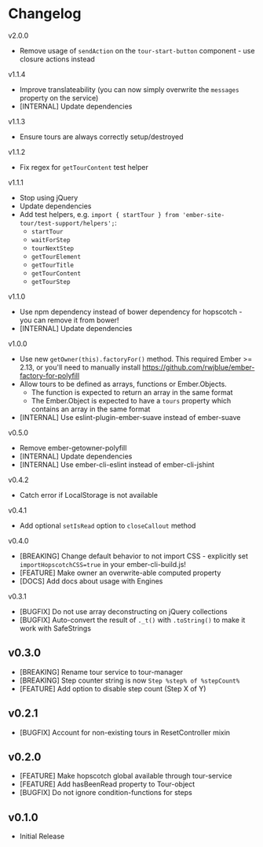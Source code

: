 # Changelog

v2.0.0

* Remove usage of `sendAction` on the `tour-start-button` component - use closure actions instead

v1.1.4

* Improve translateability (you can now simply overwrite the `messages` property on the service)
* [INTERNAL] Update dependencies

v1.1.3

* Ensure tours are always correctly setup/destroyed

v1.1.2

* Fix regex for `getTourContent` test helper

v1.1.1

* Stop using jQuery
* Update dependencies
* Add test helpers, e.g. `import { startTour } from 'ember-site-tour/test-support/helpers';`:
  * `startTour`
  * `waitForStep`
  * `tourNextStep`
  * `getTourElement`
  * `getTourTitle`
  * `getTourContent`
  * `getTourStep`

v1.1.0

* Use npm dependency instead of bower dependency for hopscotch - you can remove it from bower!
* [INTERNAL] Update dependencies

v1.0.0

* Use new `getOwner(this).factoryFor()` method. This required Ember >= 2.13, or you'll need to manually install https://github.com/rwjblue/ember-factory-for-polyfill
* Allow tours to be defined as arrays, functions or Ember.Objects. 
  * The function is expected to return an array in the same format
  * The Ember.Object is expected to have a `tours` property which contains an array in the same format
* [INTERNAL] Use eslint-plugin-ember-suave instead of ember-suave

v0.5.0

* Remove ember-getowner-polyfill
* [INTERNAL] Update dependencies
* [INTERNAL] Use ember-cli-eslint instead of ember-cli-jshint

v0.4.2

* Catch error if LocalStorage is not available

v0.4.1

* Add optional `setIsRead` option to `closeCallout` method

v0.4.0

* [BREAKING] Change default behavior to not import CSS - explicitly set `importHopscotchCSS=true` in your ember-cli-build.js!
* [FEATURE] Make owner an overwrite-able computed property
* [DOCS] Add docs about usage with Engines

v0.3.1

* [BUGFIX] Do not use array deconstructing on jQuery collections
* [BUGFIX] Auto-convert the result of `._t()` with `.toString()` to make it work with SafeStrings

## v0.3.0

* [BREAKING] Rename tour service to tour-manager
* [BREAKING] Step counter string is now `Step %step% of %stepCount%`
* [FEATURE] Add option to disable step count (Step X of Y)

## v0.2.1

* [BUGFIX] Account for non-existing tours in ResetController mixin

## v0.2.0

* [FEATURE] Make hopscotch global available through tour-service
* [FEATURE] Add hasBeenRead property to Tour-object
* [BUGFIX] Do not ignore condition-functions for steps

## v0.1.0

* Initial Release
